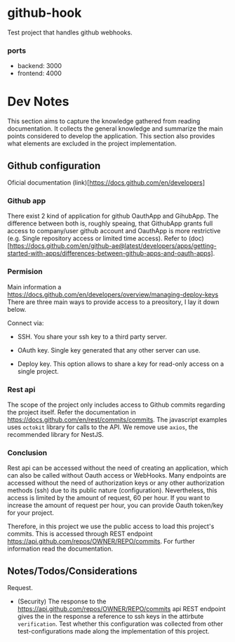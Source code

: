 # github-hook

Test project that handles github webhooks.

### ports 
  - backend: 3000
  - frontend: 4000

# Dev Notes

This section aims to capture the knowledge gathered from reading documentation. It collects the general knowledge and summarize the main points considered to develop the application. This section also provides what elements are excluded in the project implementation.

## Github configuration

Oficial documentation (link)[https://docs.github.com/en/developers]

### Github app
There exist 2 kind of application for github OauthApp and GihubApp. The difference between both is, roughly speaing, that GithubApp grants full access to company/user github account and OauthApp is more restrictive (e.g. Single repository access or limited time access). Refer to (doc)[https://docs.github.com/en/github-ae@latest/developers/apps/getting-started-with-apps/differences-between-github-apps-and-oauth-apps].

### Permision

Main information a https://docs.github.com/en/developers/overview/managing-deploy-keys
There are three main ways to provide access to a preository, I lay it down below.

Connect via: 
  - SSH. You share your ssh key to a third party server.

  - OAuth key. Single key generated that any other server can use.

  - Deploy key. This option allows to share a key for read-only access on a single project.

### Rest api

The scope of the project only includes access to Github commits regarding the project itself. Refer the documentation in https://docs.github.com/en/rest/commits/commits. The javascript examples uses `octokit` library for calls to the API. We remove use `axios`, the recommended library for NestJS.

### Conclusion

Rest api can be accessed without the need of creating an application, which can also be called without Oauth access or WebHooks. Many endpoints are accessed without the need of authorization keys or any other authorization methods (ssh) due to its public nature (configuration). Nevertheless, this access is limited by the amount of request, 60 per hour.
If you want to increase the amount of request per hour, you can provide Oauth token/key for your project.

Therefore, in this project we use the public access to load this project's commits. This is accessed through REST endpoint https://api.github.com/repos/OWNER/REPO/commits. For further information read the documentation.

## Notes/Todos/Considerations

Request. 
  - (Security) The response to the https://api.github.com/repos/OWNER/REPO/commits api REST endpoint gives the in the response a reference to ssh keys in the attirbute `verification`. Test whether this configuration 
was collected from other test-configurations made along the implementation of this project.
  